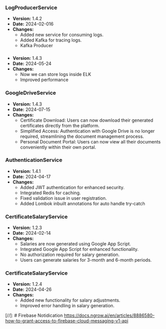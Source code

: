 ### LogProducerService
- **Version:** 1.4.2
- **Date:** 2024-02-016
- **Changes:** 
  - Added new service for consuming logs.
  - Added Kafka for tracing logs.
  - Kafka Producer
###  
- **Version:** 1.4.3
- **Date:** 2024-05-24
- **Changes:**
  - Now we can store logs inside ELK
  - Improved performance

### GoogleDriveService
- **Version:** 1.4.3
- **Date:** 2024-07-15
- **Changes:** 
  - Certificate Download: Users can now download their generated certificates directly from the platform.
  - Simplified Access: Authentication with Google Drive is no longer required, streamlining the document management process.
  - Personal Document Portal: Users can now view all their documents conveniently within their own portal.

### AuthenticationService
- **Version:** 1.4.1
- **Date:** 2024-04-17
- **Changes:** 
  - Added JWT authentication for enhanced security.
  - Integrated Redis for caching.
  - Fixed validation issue in user registration.
  - Added Lombok inbuilt annotations for auto handle try-catch

### CertificateSalaryService
- **Version:** 1.2.3
- **Date:** 2024-02-14
- **Changes:** 
  - Salaries are now generated using Google App Script.
  - Integrated Google App Script for enhanced functionality.
  - No authorization required for salary generation.
  - Users can generate salaries for 3-month and 6-month periods.

### CertificateSalaryService
- **Version:** 1.2.4
- **Date:** 2024-04-26
- **Changes:** 
  - Added new functionality for salary adjustments.
  - Improved error handling in salary generation.

[//]: # Firebase Notidication
https://docs.ngrow.ai/en/articles/8886580-how-to-grant-access-to-firebase-cloud-messaging-v1-api